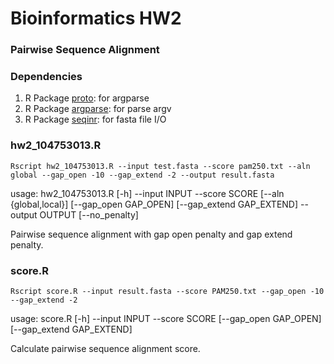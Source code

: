 # Bioinformatics HW2

### Pairwise Sequence Alignment

### Dependencies
1. R Package [proto](https://cran.r-project.org/web/packages/proto/index.html): for argparse
2. R Package [argparse](https://cran.r-project.org/web/packages/argparse/index.html): for parse argv
3. R Package [seqinr](https://cran.r-project.org/web/packages/seqinr/index.html): for fasta file I/O

### hw2_104753013.R

```
Rscript hw2_104753013.R --input test.fasta --score pam250.txt --aln global --gap_open -10 --gap_extend -2 --output result.fasta
```

usage: hw2_104753013.R [-h] --input INPUT --score SCORE [--aln {global,local}]
                       [--gap_open GAP_OPEN] [--gap_extend GAP_EXTEND]
                       --output OUTPUT [--no_penalty]

Pairwise sequence alignment with gap open penalty and gap extend penalty.

### score.R

```
Rscript score.R --input result.fasta --score PAM250.txt --gap_open -10 --gap_extend -2
```

usage: score.R [-h] --input INPUT --score SCORE [--gap_open GAP_OPEN]
               [--gap_extend GAP_EXTEND]

Calculate pairwise sequence alignment score.
